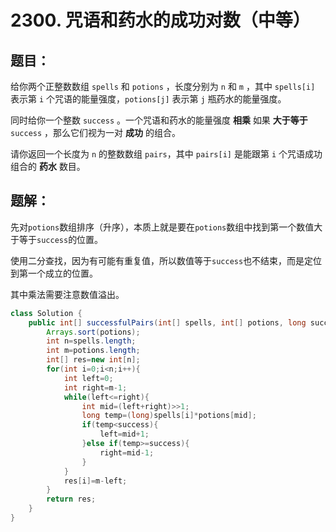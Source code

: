 # 2300. 咒语和药水的成功对数（中等）
## 题目：
给你两个正整数数组 `spells` 和 `potions` ，长度分别为 `n` 和 `m` ，其中 `spells[i]` 表示第 `i` 个咒语的能量强度，`potions[j]` 表示第 `j` 瓶药水的能量强度。

同时给你一个整数 `success` 。一个咒语和药水的能量强度 **相乘** 如果 **大于等于** `success` ，那么它们视为一对 **成功** 的组合。

请你返回一个长度为 `n` 的整数数组 `pairs`，其中 `pairs[i]` 是能跟第 `i` 个咒语成功组合的 **药水** 数目。
## 题解：
先对`potions`数组排序（升序），本质上就是要在`potions`数组中找到第一个数值大于等于`success`的位置。

使用二分查找，因为有可能有重复值，所以数值等于`success`也不结束，而是定位到第一个成立的位置。

其中乘法需要注意数值溢出。

```java
class Solution {
    public int[] successfulPairs(int[] spells, int[] potions, long success) {
        Arrays.sort(potions);
        int n=spells.length;
        int m=potions.length;
        int[] res=new int[n];
        for(int i=0;i<n;i++){
            int left=0;
            int right=m-1;
            while(left<=right){
                int mid=(left+right)>>1;
                long temp=(long)spells[i]*potions[mid];
                if(temp<success){
                    left=mid+1;
                }else if(temp>=success){
                    right=mid-1;
                }
            }
            res[i]=m-left;
        }
        return res;
    }
}
```